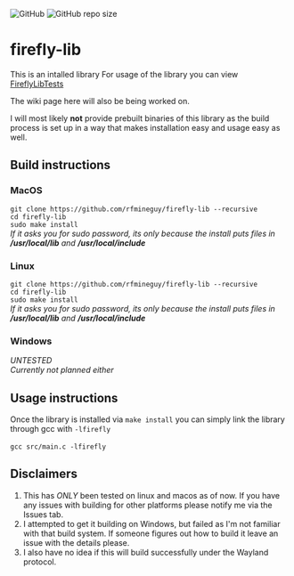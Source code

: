 ![GitHub](https://img.shields.io/github/license/rfmineguy/firefly-lib)
![GitHub repo size](https://img.shields.io/github/repo-size/rfmineguy/firefly-lib)

# firefly-lib
This is an intalled library
For usage of the library you can view [FireflyLibTests](https://github.com/rfmineguy/firefly-lib-tests)

The wiki page here will also be being worked on.

I will most likely **not** provide prebuilt binaries of this library as the build process is set up in a way that makes installation easy and usage easy as well.

## Build instructions
### MacOS
`git clone https://github.com/rfmineguy/firefly-lib --recursive`<br>
`cd firefly-lib`<br>
`sudo make install`<br>
*If it asks you for sudo password, its only because the install puts files in **/usr/local/lib** and **/usr/local/include***

### Linux
`git clone https://github.com/rfmineguy/firefly-lib --recursive`<br>
`cd firefly-lib`<br>
`sudo make install`<br>
*If it asks you for sudo password, its only because the install puts files in **/usr/local/lib** and **/usr/local/include***

### Windows
*UNTESTED*<br>
*Currently not planned either*<br>

## Usage instructions
Once the library is installed via `make install` you can simply link the library through gcc with `-lfirefly` <br><br>
`gcc src/main.c -lfirefly`

## Disclaimers
1. This has *ONLY* been tested on linux and macos as of now. If you have any issues with building for other platforms please notify me via the Issues tab.
2. I attempted to get it building on Windows, but failed as I'm not familiar with that build system. If someone figures out how to build it leave an issue with the details please.
3. I also have no idea if this will build successfully under the Wayland protocol.
